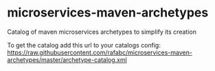 # microservices-maven-archetypes
Catalog of maven microservices archetypes to simplify its creation


To get the catalog add this url to your catalogs config:
https://raw.githubusercontent.com/rafabc/microservices-maven-archetypes/master/archetype-catalog.xml
